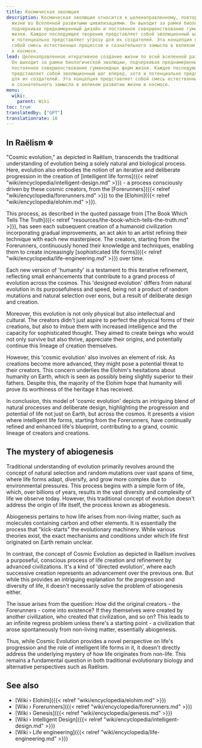```yaml
---
title: Космическая эволюция
description: Космическая эволюция относится к целенаправленному, повторяющемуся созданию
  жизни во Вселенной развитыми цивилизациями. Он выходит за рамки биологической эволюции,
  подчеркивая преднамеренный дизайн и постоянное совершенствование гуманоидных форм
  жизни. Каждое последующее творение представляет собой эволюционный шаг вперед, хотя
  и потенциально представляет угрозу для их создателей. Эта концепция представляет
  собой смесь естественных процессов и сознательного замысла в великом развитии жизни
  в космосе.
lead: Целенаправленное итеративное создание жизни по всей вселенной развитыми цивилизациями.
  Он выходит за рамки биологической эволюции, подчеркивая преднамеренный дизайн и
  постоянное совершенствование гуманоидных форм жизни. Каждое последующее творение
  представляет собой эволюционный шаг вперед, хотя и потенциально представляет угрозу
  для их создателей. Эта концепция представляет собой смесь естественных процессов
  и сознательного замысла в великом развитии жизни в космосе.
menu:
  wiki:
    parent: Wiki
toc: true
translatedby: ["GPT"]
translationrate: 10
---
```


## In Raëlism 🔯

"Cosmic evolution," as depicted in Raëlism, transcends the traditional understanding of evolution being a solely natural and biological process. Here, evolution also embodies the notion of an iterative and deliberate progression in the creation of [intelligent life forms]({{< relref "wiki/encyclopedia/intelligent-design.md" >}}) - a process consciously driven by these cosmic creators, from the [Forerunners]({{< relref "wiki/encyclopedia/forerunners.md" >}}) to the [Elohim]({{< relref "wiki/encyclopedia/elohim.md" >}}).

This process, as described in the quoted passage from [The Book Which Tells The Truth]({{< relref "resources/the-book-which-tells-the-truth.md" >}}), has seen each subsequent creation of a humanoid civilization incorporating gradual improvements, an act akin to an artist refining their technique with each new masterpiece. The creators, starting from the Forerunners, continuously honed their knowledge and techniques, enabling them to create increasingly [sophisticated life forms]({{< relref "wiki/encyclopedia/life-engineering.md" >}}) over time.

Each new version of 'humanity' is a testament to this iterative refinement, reflecting small enhancements that contribute to a grand process of evolution across the cosmos. This 'designed evolution' differs from natural evolution in its purposefulness and speed, being not a product of random mutations and natural selection over eons, but a result of deliberate design and creation.

Moreover, this evolution is not only physical but also intellectual and cultural. The creators didn't just aspire to perfect the physical forms of their creations, but also to imbue them with increased intelligence and the capacity for sophisticated thought. They aimed to create beings who would not only survive but also thrive, appreciate their origins, and potentially continue this lineage of creation themselves.

However, this 'cosmic evolution' also involves an element of risk. As creations become more advanced, they might pose a potential threat to their creators. This concern underlies the Elohim's hesitations about humanity on Earth, which is seen as possibly being slightly superior to their fathers. Despite this, the majority of the Elohim hope that humanity will prove its worthiness of the heritage it has received.

In conclusion, this model of 'cosmic evolution' depicts an intriguing blend of natural processes and deliberate design, highlighting the progression and potential of life not just on Earth, but across the cosmos. It presents a vision where intelligent life forms, starting from the Forerunners, have continually refined and enhanced life's blueprint, contributing to a grand, cosmic lineage of creators and creations.

## The mystery of abiogenesis

Traditional understanding of evolution primarily revolves around the concept of natural selection and random mutations over vast spans of time, where life forms adapt, diversify, and grow more complex due to environmental pressures. This process begins with a simple form of life, which, over billions of years, results in the vast diversity and complexity of life we observe today. However, this traditional concept of evolution doesn't address the origin of life itself, the process known as abiogenesis.

Abiogenesis pertains to how life arises from non-living matter, such as molecules containing carbon and other elements. It is essentially the process that "kick-starts" the evolutionary machinery. While various theories exist, the exact mechanisms and conditions under which life first originated on Earth remain unclear.

In contrast, the concept of Cosmic Evolution as depicted in Raëlism involves a purposeful, conscious process of life creation and refinement by advanced civilizations. It's a kind of 'directed evolution', where each successive creation represents an advancement over the previous one. But while this provides an intriguing explanation for the progression and diversity of life, it doesn't necessarily solve the problem of abiogenesis either.

The issue arises from the question: How did the original creators - the Forerunners - come into existence? If they themselves were created by another civilization, who created that civilization, and so on? This leads to an infinite regress problem unless there's a starting point - a civilization that arose spontaneously from non-living matter, essentially abiogenesis.

Thus, while Cosmic Evolution provides a novel perspective on life's progression and the role of intelligent life forms in it, it doesn't directly address the underlying mystery of how life originates from non-life. This remains a fundamental question in both traditional evolutionary biology and alternative perspectives such as Raëlism.

## See also

- [Wiki › Elohim]({{< relref "wiki/encyclopedia/elohim.md" >}})
- [Wiki › Forerunners]({{< relref "wiki/encyclopedia/forerunners.md" >}})
- [Wiki › Genesis]({{< relref "wiki/encyclopedia/genesis.md" >}})
- [Wiki › Intelligent Design]({{< relref "wiki/encyclopedia/intelligent-design.md" >}})
- [Wiki › Life engineering]({{< relref "wiki/encyclopedia/life-engineering.md" >}})
